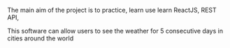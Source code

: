 The main aim of the project is to practice, learn use learn ReactJS, REST API,

This software can allow users to see the weather for 5 consecutive days in cities around the world
